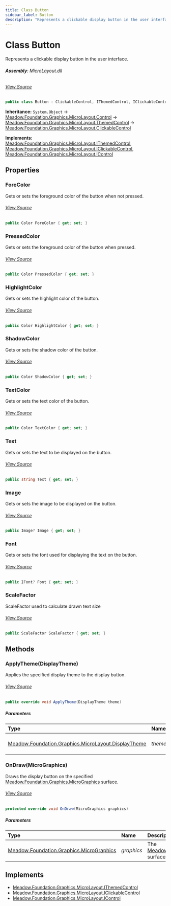 ```yaml
---
title: Class Button
sidebar_label: Button
description: "Represents a clickable display button in the user interface."
---
```

# Class Button
Represents a clickable display button in the user interface.

###### **Assembly**: MicroLayout.dll
###### [View Source](https://github.com/WildernessLabs/Meadow.Foundation.git/blob/develop/Source/Meadow.Foundation.Libraries_and_Frameworks/Graphics.MicroLayout/Driver/Controls/Button.cs#L6)
```csharp title="Declaration"
public class Button : ClickableControl, IThemedControl, IClickableControl, IControl
```
**Inheritance:** `System.Object` -> [Meadow.Foundation.Graphics.MicroLayout.Control](../Meadow.Foundation.Graphics.MicroLayout/Control) -> [Meadow.Foundation.Graphics.MicroLayout.ThemedControl](../Meadow.Foundation.Graphics.MicroLayout/ThemedControl) -> [Meadow.Foundation.Graphics.MicroLayout.ClickableControl](../Meadow.Foundation.Graphics.MicroLayout/ClickableControl)

**Implements:**  
[Meadow.Foundation.Graphics.MicroLayout.IThemedControl](../Meadow.Foundation.Graphics.MicroLayout/IThemedControl), [Meadow.Foundation.Graphics.MicroLayout.IClickableControl](../Meadow.Foundation.Graphics.MicroLayout/IClickableControl), [Meadow.Foundation.Graphics.MicroLayout.IControl](../Meadow.Foundation.Graphics.MicroLayout/IControl)

## Properties
### ForeColor
Gets or sets the foreground color of the button when not pressed.
###### [View Source](https://github.com/WildernessLabs/Meadow.Foundation.git/blob/develop/Source/Meadow.Foundation.Libraries_and_Frameworks/Graphics.MicroLayout/Driver/Controls/Button.cs#L54)
```csharp title="Declaration"
public Color ForeColor { get; set; }
```
### PressedColor
Gets or sets the foreground color of the button when pressed.
###### [View Source](https://github.com/WildernessLabs/Meadow.Foundation.git/blob/develop/Source/Meadow.Foundation.Libraries_and_Frameworks/Graphics.MicroLayout/Driver/Controls/Button.cs#L63)
```csharp title="Declaration"
public Color PressedColor { get; set; }
```
### HighlightColor
Gets or sets the highlight color of the button.
###### [View Source](https://github.com/WildernessLabs/Meadow.Foundation.git/blob/develop/Source/Meadow.Foundation.Libraries_and_Frameworks/Graphics.MicroLayout/Driver/Controls/Button.cs#L72)
```csharp title="Declaration"
public Color HighlightColor { get; set; }
```
### ShadowColor
Gets or sets the shadow color of the button.
###### [View Source](https://github.com/WildernessLabs/Meadow.Foundation.git/blob/develop/Source/Meadow.Foundation.Libraries_and_Frameworks/Graphics.MicroLayout/Driver/Controls/Button.cs#L81)
```csharp title="Declaration"
public Color ShadowColor { get; set; }
```
### TextColor
Gets or sets the text color of the button.
###### [View Source](https://github.com/WildernessLabs/Meadow.Foundation.git/blob/develop/Source/Meadow.Foundation.Libraries_and_Frameworks/Graphics.MicroLayout/Driver/Controls/Button.cs#L90)
```csharp title="Declaration"
public Color TextColor { get; set; }
```
### Text
Gets or sets the text to be displayed on the button.
###### [View Source](https://github.com/WildernessLabs/Meadow.Foundation.git/blob/develop/Source/Meadow.Foundation.Libraries_and_Frameworks/Graphics.MicroLayout/Driver/Controls/Button.cs#L99)
```csharp title="Declaration"
public string Text { get; set; }
```
### Image
Gets or sets the image to be displayed on the button.
###### [View Source](https://github.com/WildernessLabs/Meadow.Foundation.git/blob/develop/Source/Meadow.Foundation.Libraries_and_Frameworks/Graphics.MicroLayout/Driver/Controls/Button.cs#L108)
```csharp title="Declaration"
public Image? Image { get; set; }
```
### Font
Gets or sets the font used for displaying the text on the button.
###### [View Source](https://github.com/WildernessLabs/Meadow.Foundation.git/blob/develop/Source/Meadow.Foundation.Libraries_and_Frameworks/Graphics.MicroLayout/Driver/Controls/Button.cs#L117)
```csharp title="Declaration"
public IFont? Font { get; set; }
```
### ScaleFactor
ScaleFactor used to calculate drawn text size
###### [View Source](https://github.com/WildernessLabs/Meadow.Foundation.git/blob/develop/Source/Meadow.Foundation.Libraries_and_Frameworks/Graphics.MicroLayout/Driver/Controls/Button.cs#L126)
```csharp title="Declaration"
public ScaleFactor ScaleFactor { get; set; }
```
## Methods
### ApplyTheme(DisplayTheme)
Applies the specified display theme to the display button.
###### [View Source](https://github.com/WildernessLabs/Meadow.Foundation.git/blob/develop/Source/Meadow.Foundation.Libraries_and_Frameworks/Graphics.MicroLayout/Driver/Controls/Button.cs#L37)
```csharp title="Declaration"
public override void ApplyTheme(DisplayTheme theme)
```

##### Parameters

| Type | Name | Description |
|:--- |:--- |:--- |
| [Meadow.Foundation.Graphics.MicroLayout.DisplayTheme](../Meadow.Foundation.Graphics.MicroLayout/DisplayTheme) | *theme* | The display theme to apply. |

### OnDraw(MicroGraphics)
Draws the display button on the specified [Meadow.Foundation.Graphics.MicroGraphics](../Meadow.Foundation.Graphics/MicroGraphics) surface.
###### [View Source](https://github.com/WildernessLabs/Meadow.Foundation.git/blob/develop/Source/Meadow.Foundation.Libraries_and_Frameworks/Graphics.MicroLayout/Driver/Controls/Button.cs#L136)
```csharp title="Declaration"
protected override void OnDraw(MicroGraphics graphics)
```

##### Parameters

| Type | Name | Description |
|:--- |:--- |:--- |
| [Meadow.Foundation.Graphics.MicroGraphics](../Meadow.Foundation.Graphics/MicroGraphics) | *graphics* | The [Meadow.Foundation.Graphics.MicroGraphics](../Meadow.Foundation.Graphics/MicroGraphics) surface to draw the button on. |


## Implements

* [Meadow.Foundation.Graphics.MicroLayout.IThemedControl](../Meadow.Foundation.Graphics.MicroLayout/IThemedControl)
* [Meadow.Foundation.Graphics.MicroLayout.IClickableControl](../Meadow.Foundation.Graphics.MicroLayout/IClickableControl)
* [Meadow.Foundation.Graphics.MicroLayout.IControl](../Meadow.Foundation.Graphics.MicroLayout/IControl)
